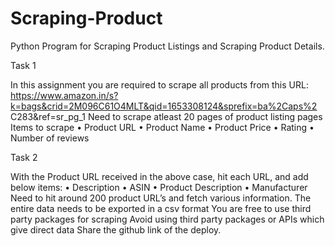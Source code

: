 # Scraping-Product
Python Program for Scraping Product Listings and Scraping Product Details.

Task 1

In this assignment you are required to scrape all products from this URL:
https://www.amazon.in/s?k=bags&crid=2M096C61O4MLT&qid=1653308124&sprefix=ba%2Caps%2
C283&ref=sr_pg_1
Need to scrape atleast 20 pages of product listing pages
Items to scrape
• Product URL
• Product Name
• Product Price
• Rating
• Number of reviews

Task 2

With the Product URL received in the above case, hit each URL, and add below items:
• Description
• ASIN
• Product Description
• Manufacturer
Need to hit around 200 product URL’s and fetch various information.
The entire data needs to be exported in a csv format
You are free to use third party packages for scraping
Avoid using third party packages or APIs which give direct data
Share the github link of the deploy.
